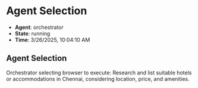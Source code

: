 # Agent Selection

- **Agent**: orchestrator
- **State**: running
- **Time**: 3/26/2025, 10:04:10 AM

## Agent Selection

Orchestrator selecting browser to execute: Research and list suitable hotels or accommodations in Chennai, considering location, price, and amenities.

